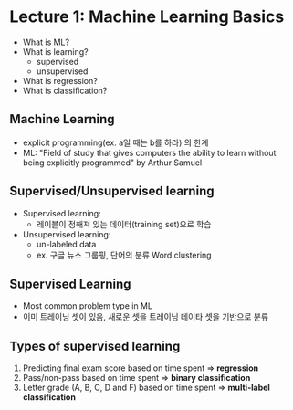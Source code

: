 # Lecture 1: Machine Learning Basics

- What is ML?
- What is learning?
	- supervised
	- unsupervised
- What is regression?
- What is classification?

## Machine Learning

- explicit programming(ex. a일 때는 b를 하라) 의 한계
- ML: "Field of study that gives computers the ability to learn without being explicitly programmed" by Arthur Samuel

## Supervised/Unsupervised learning

- Supervised learning:
	- 레이블이 정해져 있는 데이터(training set)으로 학습
- Unsupervised learning:
	- un-labeled data
	- ex. 구글 뉴스 그룹핑, 단어의 분류 Word clustering

## Supervised Learning

- Most common problem type in ML
- 이미 트레이닝 셋이 있음, 새로운 셋을 트레이닝 데이타 셋을 기반으로 분류

## Types of supervised learning
1. Predicting final exam score based on time spent => **regression**
2. Pass/non-pass based on time spent => **binary classification**
3. Letter grade (A, B, C, D and F) based on time spent => **multi-label classification**


